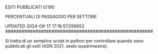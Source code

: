 ESITI PUBBLICATI 0/190 

PERCENTUALI DI PASSAGGIO PER SETTORE:

UPDATED 2024-09-17 17:18:57.056952
###################################################### 

Si tratta di un semplice script in python per controllare quando sono pubblicati gli esiti (ASN 2021, sesto quadrimestre).

